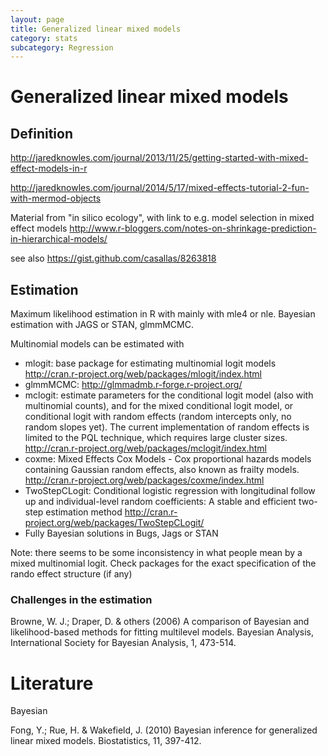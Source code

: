 ```yaml
---
layout: page
title: Generalized linear mixed models
category: stats
subcategory: Regression
---
```


Generalized linear mixed models
===


## Definition 




http://jaredknowles.com/journal/2013/11/25/getting-started-with-mixed-effect-models-in-r

http://jaredknowles.com/journal/2014/5/17/mixed-effects-tutorial-2-fun-with-mermod-objects

Material from "in silico ecology", with link to e.g. model selection in mixed effect models
http://www.r-bloggers.com/notes-on-shrinkage-prediction-in-hierarchical-models/

see also https://gist.github.com/casallas/8263818


## Estimation


Maximum likelihood estimation in R with mainly with mle4 or nle. Bayesian estimation with JAGS or STAN, glmmMCMC.

Multinomial models can be estimated with

* mlogit: base package for estimating multinomial logit models http://cran.r-project.org/web/packages/mlogit/index.html 
* glmmMCMC: http://glmmadmb.r-forge.r-project.org/
* mclogit: estimate parameters for the conditional logit model (also with multinomial counts), and for the mixed conditional logit model, or conditional logit with random effects (random intercepts only, no random slopes yet). The current implementation of random effects is limited to the PQL technique, which requires large cluster sizes. http://cran.r-project.org/web/packages/mclogit/index.html
* coxme: Mixed Effects Cox Models - Cox proportional hazards models containing Gaussian random effects, also known as frailty models. http://cran.r-project.org/web/packages/coxme/index.html
* TwoStepCLogit: Conditional logistic regression with longitudinal follow up and individual-level random coefficients: A stable and efficient two-step estimation method http://cran.r-project.org/web/packages/TwoStepCLogit/
* Fully Bayesian solutions in Bugs, Jags or STAN


Note: there seems to be some inconsistency in what people mean by a mixed multinomial logit. Check packages for the exact specification of the rando effect structure (if any)


### Challenges in the estimation 

Browne, W. J.; Draper, D. & others (2006) A comparison of Bayesian and likelihood-based methods for fitting multilevel models. Bayesian Analysis, International Society for Bayesian Analysis, 1, 473-514.




# Literature

Bayesian 

Fong, Y.; Rue, H. & Wakefield, J. (2010) Bayesian inference for generalized linear mixed models. Biostatistics, 11, 397-412.
